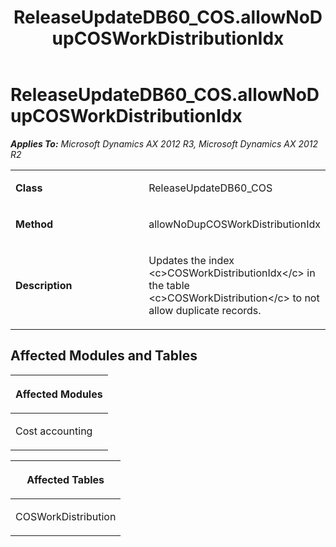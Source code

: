 ﻿---
title: ReleaseUpdateDB60_COS.allowNoDupCOSWorkDistributionIdx
TOCTitle: ReleaseUpdateDB60_COS.allowNoDupCOSWorkDistributionIdx
ms:assetid: 77e5c8e1-a593-9349-8a58-1d1eba19d8f3
ms:mtpsurl: https://msdn.microsoft.com/en-us/library/JJ719361(v=AX.60)
ms:contentKeyID: 49709152
ms.date: 05/18/2015
mtps_version: v=AX.60
---

# ReleaseUpdateDB60\_COS.allowNoDupCOSWorkDistributionIdx 


_**Applies To:** Microsoft Dynamics AX 2012 R3, Microsoft Dynamics AX 2012 R2_

<table>
<colgroup>
<col style="width: 50%" />
<col style="width: 50%" />
</colgroup>
<tbody>
<tr class="odd">
<td><p><strong>Class</strong></p></td>
<td><p>ReleaseUpdateDB60_COS</p></td>
</tr>
<tr class="even">
<td><p><strong>Method</strong></p></td>
<td><p>allowNoDupCOSWorkDistributionIdx</p></td>
</tr>
<tr class="odd">
<td><p><strong>Description</strong></p></td>
<td><p>Updates the index &lt;c&gt;COSWorkDistributionIdx&lt;/c&gt; in the table &lt;c&gt;COSWorkDistribution&lt;/c&gt; to not allow duplicate records.</p></td>
</tr>
</tbody>
</table>


## Affected Modules and Tables

<table>
<colgroup>
<col style="width: 100%" />
</colgroup>
<thead>
<tr class="header">
<th><p>Affected Modules</p></th>
</tr>
</thead>
<tbody>
<tr class="odd">
<td><p>Cost accounting</p></td>
</tr>
</tbody>
</table>


<table>
<colgroup>
<col style="width: 100%" />
</colgroup>
<thead>
<tr class="header">
<th><p>Affected Tables</p></th>
</tr>
</thead>
<tbody>
<tr class="odd">
<td><p>COSWorkDistribution</p></td>
</tr>
</tbody>
</table>

  


